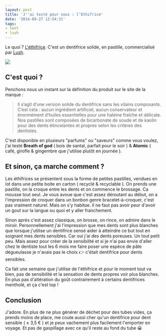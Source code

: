 ```yaml
---
layout: post
title: 'J''ai testé pour vous : l’Ethifrice'
date: '2014-09-27 12:54:31'
tags:
- test
- lush
---
```


Le quoi ? [L'éthifrice][éthifrice]. C'est un dentifrice solide, en pastille, commercialisé par [Lush][lush].

![](/content/images/2014/09/BREATHOFGOD-500x500.jpg)

## C'est quoi ?
Penchons nous un instant sur la définition du produit sur le site de la marque :

> Il s’agit d’une version solide du dentifrice sans les vilains composants. C’est cela : aucun ingrédient artificiel, aucun conservateur et énormément d’huiles essentielles pour une haleine fraîche et délicate. Nos pastilles sont composées de bicarbonate de soude et de kaolin pour des dents étincelantes et propres selon les critères des dentistes.

C'est disponible en plusieurs "parfums" ou "saveurs" comme vous voulez, j'ai testé **Breath of god** ( bois de santal, parfait pour le soir ) & **Atomic** ( café, girofle & gingembre que j'utilise plutôt en journée ).

[lush]: https://lush.fr
[éthifrice]: https://www.lush.fr/shop/product/category/path/154_214/thifrices

## Et sinon, ça marche comment ?

Les éthifrices se présentent sous la forme de petites pastilles, vendues en lot dans une petite boite en carton ( recyclé & recyclable ). On prends une pastille, on la croque entre les dents et on commence le brossage. Ca mousse tout seul.
Je vous avoue que c'est assez déroutant au début, on a l'impression de croquer dans un bonbon genre bracelet-à-croquer, c'est pas vraiment naturel. Mais on s'y habitue. Il ne faut pas avoir peur d'avoir un gout sur la langue ou quoi et y aller franchement.

Sinon après c'est assez classique, on brosse, on rince, on admire dans le miroir. Personnellement j'ai l'impression que mes dents sont plus blanches que lorsque j'utilise un dentifrice sensé aider à atteindre ce but tout en soignant mes dents sensibles. Car oui j'ai des dents poreuses. Un tout petit peu. Mais assez pour créer de la sensibilité et si je n'ai pas envie d'aller chez le dentiste tout les 6 mois me faire poser une espèce de pâte dégueulasse je n'avais pas le choix 👉 c'était dentifrice pour dents sensibles.

Ca fait une semaine que j'utilise de l'éthifrice et pour le moment tout va bien, pas de sensibilité et la sensation de dents propres voir plus blanches. En plus pas d'altération du goût contrairement à certains dentifrices mentholé, et ça c'est top !

## Conclusion
J'adore. En plus de ne plus générer de déchet pour des tubes vides, ça prends moins de place, me coute aussi cher qu'un dentifrice pour dent sensible ( ± 3,5 € ) et je peux vachement plus facilement l'emporter en voyage. Et pas de gaspillage avec ce qu'il reste au fond du tube 😀